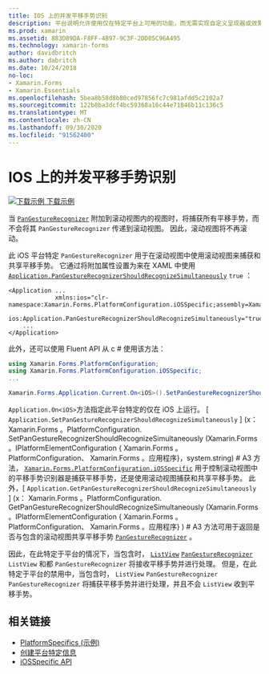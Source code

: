 ```yaml
---
title: IOS 上的并发平移手势识别
description: 平台说明允许使用仅在特定平台上可用的功能，而无需实现自定义呈现器或效果。 本文介绍如何使用 iOS 平台特定的，以便能够在应用程序中使用同时使用的平移手势识别。
ms.prod: xamarin
ms.assetid: 883D89DA-F8FF-4B97-9C3F-2DD05C96A495
ms.technology: xamarin-forms
author: davidbritch
ms.author: dabritch
ms.date: 10/24/2018
no-loc:
- Xamarin.Forms
- Xamarin.Essentials
ms.openlocfilehash: 5bea8b58d8b80ced97856fc7c981afdd5c2102a7
ms.sourcegitcommit: 122b8ba3dcf4bc59368a16c44e71846b11c136c5
ms.translationtype: MT
ms.contentlocale: zh-CN
ms.lasthandoff: 09/30/2020
ms.locfileid: "91562400"
---
```

# <a name="simultaneous-pan-gesture-recognition-on-ios"></a>IOS 上的并发平移手势识别

[![下载示例](~/media/shared/download.png) 下载示例](https://docs.microsoft.com/samples/xamarin/xamarin-forms-samples/userinterface-platformspecifics)

当 [`PanGestureRecognizer`](xref:Xamarin.Forms.PanGestureRecognizer) 附加到滚动视图内的视图时，将捕获所有平移手势，而不会将其 `PanGestureRecognizer` 传递到滚动视图。 因此，滚动视图将不再滚动。

此 iOS 平台特定 `PanGestureRecognizer` 用于在滚动视图中使用滚动视图来捕获和共享平移手势。 它通过将附加属性设置为来在 XAML 中使用 [`Application.PanGestureRecognizerShouldRecognizeSimultaneously`](xref:Xamarin.Forms.PlatformConfiguration.iOSSpecific.Application.PanGestureRecognizerShouldRecognizeSimultaneouslyProperty) `true` ：

```xaml
<Application ...
             xmlns:ios="clr-namespace:Xamarin.Forms.PlatformConfiguration.iOSSpecific;assembly=Xamarin.Forms.Core"
             ios:Application.PanGestureRecognizerShouldRecognizeSimultaneously="true">
    ...
</Application>
```

此外，还可以使用 Fluent API 从 c # 使用该方法：

```csharp
using Xamarin.Forms.PlatformConfiguration;
using Xamarin.Forms.PlatformConfiguration.iOSSpecific;
...

Xamarin.Forms.Application.Current.On<iOS>().SetPanGestureRecognizerShouldRecognizeSimultaneously(true);
```

`Application.On<iOS>`方法指定此平台特定的仅在 iOS 上运行。 [ `Application.SetPanGestureRecognizerShouldRecognizeSimultaneously` ] (x： Xamarin.Forms 。PlatformConfiguration. SetPanGestureRecognizerShouldRecognizeSimultaneously (Xamarin.Forms 。IPlatformElementConfiguration { Xamarin.Forms 。PlatformConfiguration、 Xamarin.Forms 。应用程序}，system.string) # A3 方法， [`Xamarin.Forms.PlatformConfiguration.iOSSpecific`](xref:Xamarin.Forms.PlatformConfiguration.iOSSpecific) 用于控制滚动视图中的平移手势识别器是捕获平移手势，还是使用滚动视图捕获和共享平移手势。 此外，[ `Application.GetPanGestureRecognizerShouldRecognizeSimultaneously` ] (x： Xamarin.Forms 。PlatformConfiguration. GetPanGestureRecognizerShouldRecognizeSimultaneously (Xamarin.Forms 。IPlatformElementConfiguration { Xamarin.Forms 。PlatformConfiguration、 Xamarin.Forms 。应用程序} ) # A3 方法可用于返回是否与包含的滚动视图共享平移手势 [`PanGestureRecognizer`](xref:Xamarin.Forms.PanGestureRecognizer) 。

因此，在此特定于平台的情况下，当包含时， [`ListView`](xref:Xamarin.Forms.ListView) [`PanGestureRecognizer`](xref:Xamarin.Forms.PanGestureRecognizer) `ListView` 和都 `PanGestureRecognizer` 将接收平移手势并进行处理。 但是，在此特定于平台的禁用中，当包含时， `ListView` `PanGestureRecognizer` `PanGestureRecognizer` 将捕获平移手势并进行处理，并且不会 `ListView` 收到平移手势。

## <a name="related-links"></a>相关链接

- [PlatformSpecifics (示例) ](/samples/xamarin/xamarin-forms-samples/userinterface-platformspecifics)
- [创建平台特定信息](~/xamarin-forms/platform/platform-specifics/index.md#creating-platform-specifics)
- [iOSSpecific API](xref:Xamarin.Forms.PlatformConfiguration.iOSSpecific)